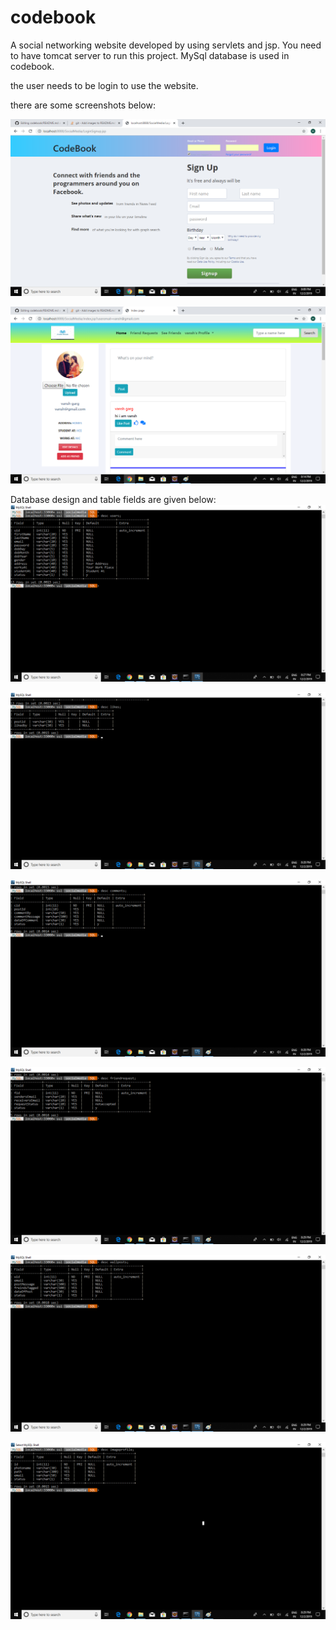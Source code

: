 # codebook

A social networking website developed by using servlets and jsp.
You need to have tomcat server to run this project.
MySql database is used in codebook.

the user needs to be login to use the website.

there are some screenshots below:

![alt text](https://raw.githubusercontent.com/mayankgarg03/codebook/master/WebContent/assets/img1.png)

![alt text](https://raw.githubusercontent.com/mayankgarg03/codebook/master/WebContent/assets/img2.png)

Database design and table fields are given below:
![alt text](https://raw.githubusercontent.com/mayankgarg03/codebook/master/WebContent/assets/img3.png)

![alt text](https://raw.githubusercontent.com/mayankgarg03/codebook/master/WebContent/assets/img4.png)

![alt text](https://raw.githubusercontent.com/mayankgarg03/codebook/master/WebContent/assets/img5.png)

![alt text](https://raw.githubusercontent.com/mayankgarg03/codebook/master/WebContent/assets/img6.png)

![alt text](https://raw.githubusercontent.com/mayankgarg03/codebook/master/WebContent/assets/img7.png)

![alt text](https://raw.githubusercontent.com/mayankgarg03/codebook/master/WebContent/assets/img8.png)


